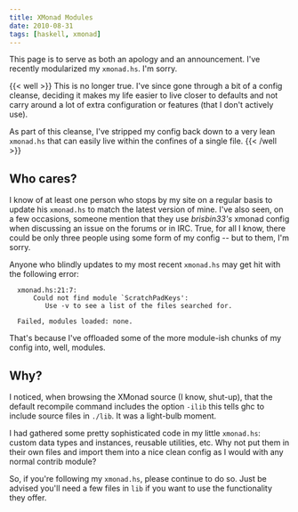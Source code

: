 ```yaml
---
title: XMonad Modules
date: 2010-08-31
tags: [haskell, xmonad]
---
```


This page is to serve as both an apology and an announcement. I've
recently modularized my `xmonad.hs`. I'm sorry.

{{< well >}}
This is no longer true. I've since gone through a bit of a config
cleanse, deciding it makes my life easier to live closer to defaults and
not carry around a lot of extra configuration or features (that I don't
actively use).

As part of this cleanse, I've stripped my config back down to a very
lean `xmonad.hs` that can easily live within the confines of a single
file.
{{< /well >}}

## Who cares?

I know of at least one person who stops by my site on a regular basis to
update his `xmonad.hs` to match the latest version of mine. I've also
seen, on a few occasions, someone mention that they use *brisbin33's*
xmonad config when discussing an issue on the forums or in IRC. True,
for all I know, there could be only three people using some form of my
config -- but to them, I'm sorry.

Anyone who blindly updates to my most recent `xmonad.hs` may get hit
with the following error:

      xmonad.hs:21:7:
          Could not find module `ScratchPadKeys':
             Use -v to see a list of the files searched for.

      Failed, modules loaded: none.

That's because I've offloaded some of the more module-ish chunks of my
config into, well, modules.

## Why?

I noticed, when browsing the XMonad source (I know, shut-up), that the
default recompile command includes the option `-ilib` this tells ghc to
include source files in `./lib`. It was a light-bulb moment.

I had gathered some pretty sophisticated code in my little `xmonad.hs`:
custom data types and instances, reusable utilities, etc. Why not put
them in their own files and import them into a nice clean config as I
would with any normal contrib module?

So, if you're following my `xmonad.hs`, please continue to do so. Just
be advised you'll need a few files in `lib` if you want to use the
functionality they offer.
